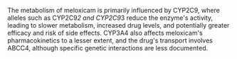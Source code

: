 The metabolism of meloxicam is primarily influenced by CYP2C9, where alleles such as CYP2C9*2 and CYP2C9*3 reduce the enzyme's activity, leading to slower metabolism, increased drug levels, and potentially greater efficacy and risk of side effects. CYP3A4 also affects meloxicam's pharmacokinetics to a lesser extent, and the drug's transport involves ABCC4, although specific genetic interactions are less documented.